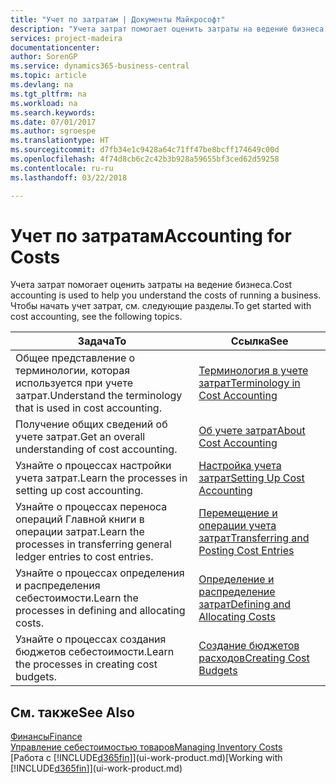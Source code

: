 ```yaml
---
title: "Учет по затратам | Документы Майкрософт"
description: "Учета затрат помогает оценить затраты на ведение бизнеса. Чтобы начать учет затрат, см. следующие разделы."
services: project-madeira
documentationcenter: 
author: SorenGP
ms.service: dynamics365-business-central
ms.topic: article
ms.devlang: na
ms.tgt_pltfrm: na
ms.workload: na
ms.search.keywords: 
ms.date: 07/01/2017
ms.author: sgroespe
ms.translationtype: HT
ms.sourcegitcommit: d7fb34e1c9428a64c71ff47be8bcff174649c00d
ms.openlocfilehash: 4f74d8cb6c2c42b3b928a59655bf3ced62d59258
ms.contentlocale: ru-ru
ms.lasthandoff: 03/22/2018

---
```

# <a name="accounting-for-costs"></a><span data-ttu-id="983b1-104">Учет по затратам</span><span class="sxs-lookup"><span data-stu-id="983b1-104">Accounting for Costs</span></span>
<span data-ttu-id="983b1-105">Учета затрат помогает оценить затраты на ведение бизнеса.</span><span class="sxs-lookup"><span data-stu-id="983b1-105">Cost accounting is used to help you understand the costs of running a business.</span></span> <span data-ttu-id="983b1-106">Чтобы начать учет затрат, см. следующие разделы.</span><span class="sxs-lookup"><span data-stu-id="983b1-106">To get started with cost accounting, see the following topics.</span></span>  

|<span data-ttu-id="983b1-107">Задача</span><span class="sxs-lookup"><span data-stu-id="983b1-107">To</span></span>|<span data-ttu-id="983b1-108">Ссылка</span><span class="sxs-lookup"><span data-stu-id="983b1-108">See</span></span>|  
|--------|---------|  
|<span data-ttu-id="983b1-109">Общее представление о терминологии, которая используется при учете затрат.</span><span class="sxs-lookup"><span data-stu-id="983b1-109">Understand the terminology that is used in cost accounting.</span></span>|[<span data-ttu-id="983b1-110">Терминология в учете затрат</span><span class="sxs-lookup"><span data-stu-id="983b1-110">Terminology in Cost Accounting</span></span>](finance-terminology-in-cost-accounting.md)|  
|<span data-ttu-id="983b1-111">Получение общих сведений об учете затрат.</span><span class="sxs-lookup"><span data-stu-id="983b1-111">Get an overall understanding of cost accounting.</span></span>|[<span data-ttu-id="983b1-112">Об учете затрат</span><span class="sxs-lookup"><span data-stu-id="983b1-112">About Cost Accounting</span></span>](finance-about-cost-accounting.md)|  
|<span data-ttu-id="983b1-113">Узнайте о процессах настройки учета затрат.</span><span class="sxs-lookup"><span data-stu-id="983b1-113">Learn the processes in setting up cost accounting.</span></span>|[<span data-ttu-id="983b1-114">Настройка учета затрат</span><span class="sxs-lookup"><span data-stu-id="983b1-114">Setting Up Cost Accounting</span></span>](finance-set-up-cost-accounting.md)|  
|<span data-ttu-id="983b1-115">Узнайте о процессах переноса операций Главной книги в операции затрат.</span><span class="sxs-lookup"><span data-stu-id="983b1-115">Learn the processes in transferring general ledger entries to cost entries.</span></span>|[<span data-ttu-id="983b1-116">Перемещение и операции учета затрат</span><span class="sxs-lookup"><span data-stu-id="983b1-116">Transferring and Posting Cost Entries</span></span>](finance-transfer-and-post-cost-entries.md)|  
|<span data-ttu-id="983b1-117">Узнайте о процессах определения и распределения себестоимости.</span><span class="sxs-lookup"><span data-stu-id="983b1-117">Learn the processes in defining and allocating costs.</span></span>|[<span data-ttu-id="983b1-118">Определение и распределение затрат</span><span class="sxs-lookup"><span data-stu-id="983b1-118">Defining and Allocating Costs</span></span>](finance-define-and-allocate-costs.md)|  
|<span data-ttu-id="983b1-119">Узнайте о процессах создания бюджетов себестоимости.</span><span class="sxs-lookup"><span data-stu-id="983b1-119">Learn the processes in creating cost budgets.</span></span>|[<span data-ttu-id="983b1-120">Создание бюджетов расходов</span><span class="sxs-lookup"><span data-stu-id="983b1-120">Creating Cost Budgets</span></span>](finance-create-cost-budgets.md)|  

## <a name="see-also"></a><span data-ttu-id="983b1-121">См. также</span><span class="sxs-lookup"><span data-stu-id="983b1-121">See Also</span></span>  
[<span data-ttu-id="983b1-122">Финансы</span><span class="sxs-lookup"><span data-stu-id="983b1-122">Finance</span></span>](finance.md)  
[<span data-ttu-id="983b1-123">Управление себестоимостью товаров</span><span class="sxs-lookup"><span data-stu-id="983b1-123">Managing Inventory Costs</span></span>](finance-manage-inventory-costs.md)  
<span data-ttu-id="983b1-124">[Работа с [!INCLUDE[d365fin](includes/d365fin_md.md)]](ui-work-product.md)</span><span class="sxs-lookup"><span data-stu-id="983b1-124">[Working with [!INCLUDE[d365fin](includes/d365fin_md.md)]](ui-work-product.md)</span></span>

